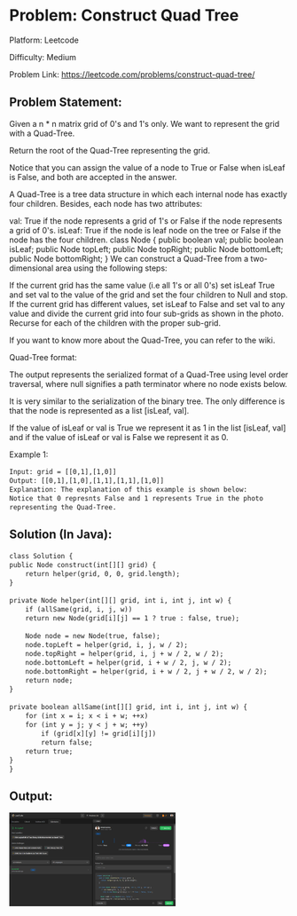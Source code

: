 # Problem: Construct Quad Tree

Platform: Leetcode

Difficulty: Medium

Problem Link: https://leetcode.com/problems/construct-quad-tree/

## Problem Statement:

Given a n * n matrix grid of 0's and 1's only. We want to represent the grid with a Quad-Tree.

Return the root of the Quad-Tree representing the grid.

Notice that you can assign the value of a node to True or False when isLeaf is False, and both are accepted in the answer.

A Quad-Tree is a tree data structure in which each internal node has exactly four children. Besides, each node has two attributes:

val: True if the node represents a grid of 1's or False if the node represents a grid of 0's.
isLeaf: True if the node is leaf node on the tree or False if the node has the four children.
class Node {
    public boolean val;
    public boolean isLeaf;
    public Node topLeft;
    public Node topRight;
    public Node bottomLeft;
    public Node bottomRight;
}
We can construct a Quad-Tree from a two-dimensional area using the following steps:

If the current grid has the same value (i.e all 1's or all 0's) set isLeaf True and set val to the value of the grid and set the four children to Null and stop.
If the current grid has different values, set isLeaf to False and set val to any value and divide the current grid into four sub-grids as shown in the photo.
Recurse for each of the children with the proper sub-grid.

If you want to know more about the Quad-Tree, you can refer to the wiki.

Quad-Tree format:

The output represents the serialized format of a Quad-Tree using level order traversal, where null signifies a path terminator where no node exists below.

It is very similar to the serialization of the binary tree. The only difference is that the node is represented as a list [isLeaf, val].

If the value of isLeaf or val is True we represent it as 1 in the list [isLeaf, val] and if the value of isLeaf or val is False we represent it as 0.

Example 1:

    Input: grid = [[0,1],[1,0]]
    Output: [[0,1],[1,0],[1,1],[1,1],[1,0]]
    Explanation: The explanation of this example is shown below:
    Notice that 0 represnts False and 1 represents True in the photo representing the Quad-Tree.

## Solution (In Java):

    class Solution {
    public Node construct(int[][] grid) {
        return helper(grid, 0, 0, grid.length);
    }

    private Node helper(int[][] grid, int i, int j, int w) {
        if (allSame(grid, i, j, w))
        return new Node(grid[i][j] == 1 ? true : false, true);

        Node node = new Node(true, false);
        node.topLeft = helper(grid, i, j, w / 2);
        node.topRight = helper(grid, i, j + w / 2, w / 2);
        node.bottomLeft = helper(grid, i + w / 2, j, w / 2);
        node.bottomRight = helper(grid, i + w / 2, j + w / 2, w / 2);
        return node;
    }

    private boolean allSame(int[][] grid, int i, int j, int w) {
        for (int x = i; x < i + w; ++x)
        for (int y = j; y < j + w; ++y)
            if (grid[x][y] != grid[i][j])
            return false;
        return true;
    }
    }

## Output:
<img
  src="Output.png"
  alt="Alt text"
  title="Optional title"
  style="display: inline-block; margin: 0 auto; max-width: 300px">








